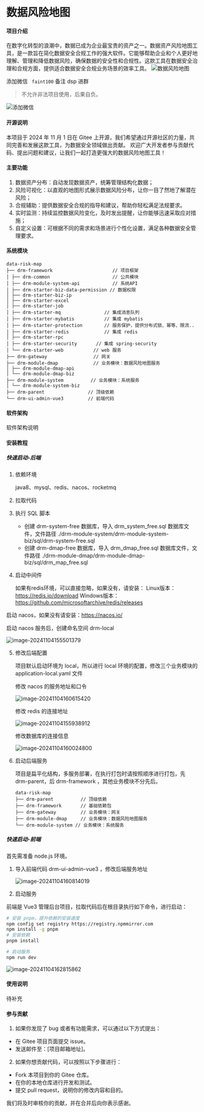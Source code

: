 # 数据风险地图

#### 项目介绍
在数字化转型的浪潮中，数据已成为企业最宝贵的资产之一。数据资产风险地图工具，是一款旨在简化数据安全合规工作的强大软件。它能够帮助企业和个人更好地理解、管理和降低数据风险，确保数据的安全性和合规性。这款工具在数据安全治理和合规方面，提供适合数据安全合规业务场景的效率工具。
![数据风险地图](/.images/数据风险地图.jpg)



添加微信 ` faint100` 备注 dsp 进群

> 不允许非法项目使用，后果自负。

![添加微信](/.images/wx-faint100.png)


#### 开源说明
本项目于 2024 年 11 月 1 日在 Gitee 上开源，我们希望通过开源社区的力量，共同完善和发展这款工具，为数据安全领域做出贡献。
欢迎广大开发者参与贡献代码、提出问题和建议，让我们一起打造更强大的数据风险地图工具！

#### 主要功能
1. 数据资产分布：自动发现数据资产，统筹管理结构化数据；
2. 风险可视化：以直观的地图形式展示数据风险分布，让你一目了然地了解潜在风险；
3. 合规辅助：提供数据安全合规的指导和建议，帮助你轻松满足法规要求。
4. 实时监测：持续监控数据风险变化，及时发出提醒，让你能够迅速采取应对措施；
5. 自定义设置：可根据不同的需求和场景进行个性化设置，满足各种数据安全管理要求。

#### 系统模块

```
data-risk-map
├── drm-framework                      // 项目框架
│ ├── drm-common                       // 公共模块
│ ├── drm-module-system-api            // 系统API
│ ├── drm-starter-biz-data-permission // 数据权限
│ ├── drm-starter-biz-ip 
│ ├── drm-starter-excel
│ ├── drm-starter-job
│ ├── drm-starter-mq                // 集成消息队列
│ ├── drm-starter-mybatis           // 集成 mybatis
│ ├── drm-starter-protection        // 服务保护，提供分布式锁、幂等、限流..
│ ├── drm-starter-redis             // 集成 redis
│ ├── drm-starter-rpc 
│ ├── drm-starter-security       // 集成 spring-security
│ └── drm-starter-web           // web 服务
├── drm-gateway                 // 网关
├── drm-module-dmap             // 业务模块：数据风险地图服务
│ ├── drm-module-dmap-api 
│ └── drm-module-dmap-biz
├── drm-module-system          // 业务模块：系统服务
│ └── drm-module-system-biz
├── drm-parent                // 顶级依赖
└── drm-ui-admin-vue3         // 前端代码
```

#### 软件架构
软件架构说明

#### 安装教程

##### 快速启动-后端

1. 依赖环境

   java8、mysql、redis、nacos、rocketmq

2. 拉取代码

3. 执行 SQL 脚本

   - 创建 drm-system-free 数据库，导入 drm_system_free.sql 数据库文件，文件路径 ./drm-module-system/drm-module-system-biz/sql/drm-system-free.sql
   - 创建 drm-dmap-free 数据库，导入 drm_dmap_free.sql 数据库文件，文件路径 ./drm-module-dmap/drm-module-dmap-biz/sql/drm_map_free.sql

4. 启动中间件

   如果有redis环境，可以直接忽略，如果没有，请安装：
   Linux版本：https://redis.io/download
   Windows版本：https://github.com/microsoftarchive/redis/releases



启动 nacos，如果没有请安装：https://nacos.io/

启动 nacos 服务后，创建命名空间 drm-local

![image-20241104155501379](/.images/image-20241104155501379.png)

5. 修改后端配置

   项目默认启动环境为 local，所以进行 local 环境的配置，修改三个业务模块的 application-local.yaml 文件

   修改 nacos 的服务地址和口令

   ![image-20241104160615420](/.images/image-20241104160615420.png)

   修改 redis 的连接地址

   ![image-20241104155938912](/.images/image-20241104155938912.png)

   修改数据库的连接信息

   ![image-20241104160024800](/.images/image-20241104160024800.png)

6. 启动后端服务

   项目是扁平化结构，多服务部署，在执行打包时请按照顺序进行打包，先 drm-parent，后 drm-framework ，其他业务模块不分先后。

   ```
   data-risk-map
   ├── drm-parent          // 顶级依赖
   ├── drm-framework       // 基础依赖包
   ├── drm-gateway         // 业务模块：网关
   ├── drm-module-dmap     // 业务模块：数据风险地图服务
   └── drm-module-system // 业务模块：系统服务
   ```

##### 快速启动-前端

首先需准备 node.js 环境。

1. 导入前端代码 drm-ui-admin-vue3 ，修改后端服务地址

   ![image-20241104160814019](/.images/image-20241104160814019.png)

2. 启动服务

前端是 Vue3 管理后台项目，拉取代码后在根目录执行如下命令，进行启动：

```bash
# 安装 pnpm，提升依赖的安装速度
npm config set registry https://registry.npmmirror.com
npm install -g pnpm
# 安装依赖
pnpm install

# 启动服务
npm run dev
```

![image-20241104162815862](/.images/image-20241104162815862.png)

#### 使用说明

待补充

#### 参与贡献

1.  如果你发现了 bug 或者有功能需求，可以通过以下方式提出：

- 在 Gitee 项目页面提交 issue。
- 发送邮件至：[项目邮箱地址]。


2.  如果你想贡献代码，可以按照以下步骤进行：

- Fork 本项目到你的 Gitee 仓库。
- 在你的本地仓库进行开发和测试。
- 提交 pull request，说明你的修改内容和目的。

我们将及时审核你的贡献，并在合并后向你表示感谢。